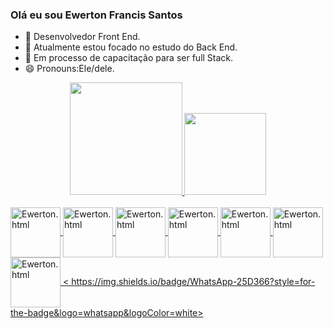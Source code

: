 ### Olá eu sou Ewerton Francis Santos

- 🔭 Desenvolvedor Front End.
- 🔭 Atualmente estou focado no estudo do Back End.
- 🌱 Em processo de capacitação para ser full Stack.
- 😄 Pronouns:Ele/dele.

<div align="center">
  <a href="https://github.com/EwertonFs">
  <img height="180em" src="https://github-readme-stats.vercel.app/api?username=EwertonFs&show_icons=true&theme=dark&include_all_commits=true&count_private=true"/>
  <img height="131em" src="https://github-readme-stats.vercel.app/api/top-langs/?username=EwertonFs&layout=compact&langs_count=7&theme=dark"/>
</div>
<div style="display: inline_block"><br>
 <img align="center" alt="Ewerton.html" height="80" whidth="40" src="https://cdn.jsdelivr.net/gh/devicons/devicon/icons/html5/html5-original-wordmark.svg" />
 <img align="center" alt="Ewerton.html" height="80" whidth="40" src="https://cdn.jsdelivr.net/gh/devicons/devicon/icons/css3/css3-original-wordmark.svg" />
 <img align="center" alt="Ewerton.html" height="80" whidth="40" src="https://cdn.jsdelivr.net/gh/devicons/devicon/icons/git/git-original-wordmark.svg" />
 <img align="center" alt="Ewerton.html" height="80" whidth="40" src="https://cdn.jsdelivr.net/gh/devicons/devicon/icons/react/react-original-wordmark.svg" />
<img align="center" alt="Ewerton.html" height="80" whidth="40" src="https://cdn.jsdelivr.net/gh/devicons/devicon/icons/github/github-original-wordmark.svg"/>
 <img align="center" alt="Ewerton.html" height="80" whidth="40"src="https://cdn.jsdelivr.net/gh/devicons/devicon/icons/nodejs/nodejs-original-wordmark.svg"/>
 <img align="center" alt="Ewerton.html" height="80" whidth="40"src="https://cdn.jsdelivr.net/gh/devicons/devicon/icons/typescript/typescript-plain.svg" />
< https://img.shields.io/badge/WhatsApp-25D366?style=for-the-badge&logo=whatsapp&logoColor=white>
</div>
